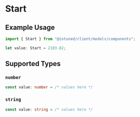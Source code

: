 # Start

## Example Usage

```typescript
import { Start } from "@intuned/client/models/components";

let value: Start = 2103.82;
```

## Supported Types

### `number`

```typescript
const value: number = /* values here */
```

### `string`

```typescript
const value: string = /* values here */
```

